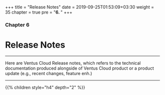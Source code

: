 +++
title = "Release Notes"
date = 2019-09-25T01:53:09+03:30
weight = 35
chapter = true
pre = "<b>6. </b>"
+++

### Chapter 6
# **Release Notes**
___
Here are Ventus Cloud Release notes, which refers to the technical documentation produced alongside of Ventus Cloud product or a product update (e.g., recent changes, feature enh.)
___

{{% children style="h4" depth="2" %}}
